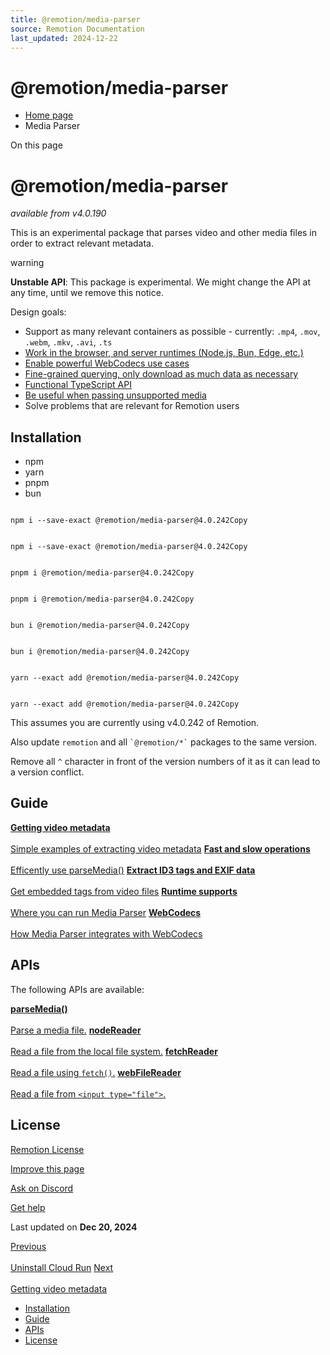 ```yaml
---
title: @remotion/media-parser
source: Remotion Documentation
last_updated: 2024-12-22
---
```


# @remotion/media-parser

- [Home page](/)
- Media Parser

On this page

# @remotion/media-parser

_available from v4.0.190_

This is an experimental package that parses video and other media files in order to extract relevant metadata.

warning

**Unstable API**: This package is experimental. We might change the API at any time, until we remove this notice.

Design goals:

- Support as many relevant containers as possible - currently: `.mp4`, `.mov`, `.webm`, `.mkv`, `.avi`, `.ts`
- [Work in the browser, and server runtimes (Node.js, Bun, Edge, etc.)](/docs/media-parser/support)
- [Enable powerful WebCodecs use cases](/docs/media-parser/webcodecs)
- [Fine-grained querying, only download as much data as necessary](/docs/media-parser/fast-and-slow)
- [Functional TypeScript API](/docs/media-parser/parse-media)
- [Be useful when passing unsupported media](/docs/media-parser/foreign-file-types)
- Solve problems that are relevant for Remotion users

## Installation [​](\#installation "Direct link to Installation")

- npm
- yarn
- pnpm
- bun

```

npm i --save-exact @remotion/media-parser@4.0.242Copy
```

```

npm i --save-exact @remotion/media-parser@4.0.242Copy
```

```

pnpm i @remotion/media-parser@4.0.242Copy
```

```

pnpm i @remotion/media-parser@4.0.242Copy
```

```

bun i @remotion/media-parser@4.0.242Copy
```

```

bun i @remotion/media-parser@4.0.242Copy
```

```

yarn --exact add @remotion/media-parser@4.0.242Copy
```

```

yarn --exact add @remotion/media-parser@4.0.242Copy
```

This assumes you are currently using v4.0.242 of Remotion.

Also update `remotion` and all `` `@remotion/*` `` packages to the same version.

Remove all `^` character in front of the version numbers of it as it can lead to a version conflict.

## Guide [​](\#guide "Direct link to Guide")

[**Getting video metadata** \
\
Simple examples of extracting video metadata](/docs/media-parser/metadata) [**Fast and slow operations** \
\
Efficently use parseMedia()](/docs/media-parser/fast-and-slow) [**Extract ID3 tags and EXIF data** \
\
Get embedded tags from video files](/docs/media-parser/tags) [**Runtime supports** \
\
Where you can run Media Parser](/docs/media-parser/support) [**WebCodecs** \
\
How Media Parser integrates with WebCodecs](/docs/media-parser/webcodecs)

## APIs [​](\#apis "Direct link to APIs")

The following APIs are available:

[**parseMedia()** \
\
Parse a media file.](/docs/media-parser/parse-media) [**nodeReader** \
\
Read a file from the local file system.](/docs/media-parser/node-reader) [**fetchReader** \
\
Read a file using `fetch()`.](/docs/media-parser/fetch-reader) [**webFileReader** \
\
Read a file from `<input type="file">`.](/docs/media-parser/web-file-reader)

## License [​](\#license "Direct link to License")

[Remotion License](https://remotion.dev/license)

[Improve this page](https://github.com/remotion-dev/remotion/edit/main/packages/docs/docs/media-parser/index.mdx)

[Ask on Discord](https://remotion.dev/discord)

[Get help](/docs/get-help)

Last updated on **Dec 20, 2024**

[Previous\
\
Uninstall Cloud Run](/docs/cloudrun/uninstall) [Next\
\
Getting video metadata](/docs/media-parser/metadata)

- [Installation](#installation)
- [Guide](#guide)
- [APIs](#apis)
- [License](#license)
